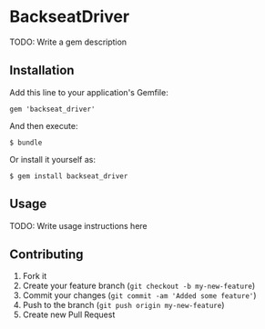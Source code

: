 # BackseatDriver

TODO: Write a gem description

## Installation

Add this line to your application's Gemfile:

    gem 'backseat_driver'

And then execute:

    $ bundle

Or install it yourself as:

    $ gem install backseat_driver

## Usage

TODO: Write usage instructions here

## Contributing

1. Fork it
2. Create your feature branch (`git checkout -b my-new-feature`)
3. Commit your changes (`git commit -am 'Added some feature'`)
4. Push to the branch (`git push origin my-new-feature`)
5. Create new Pull Request
